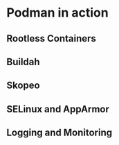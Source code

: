 # Podman in action
## Rootless Containers




## Buildah




## Skopeo



## SELinux and AppArmor




## Logging and Monitoring
